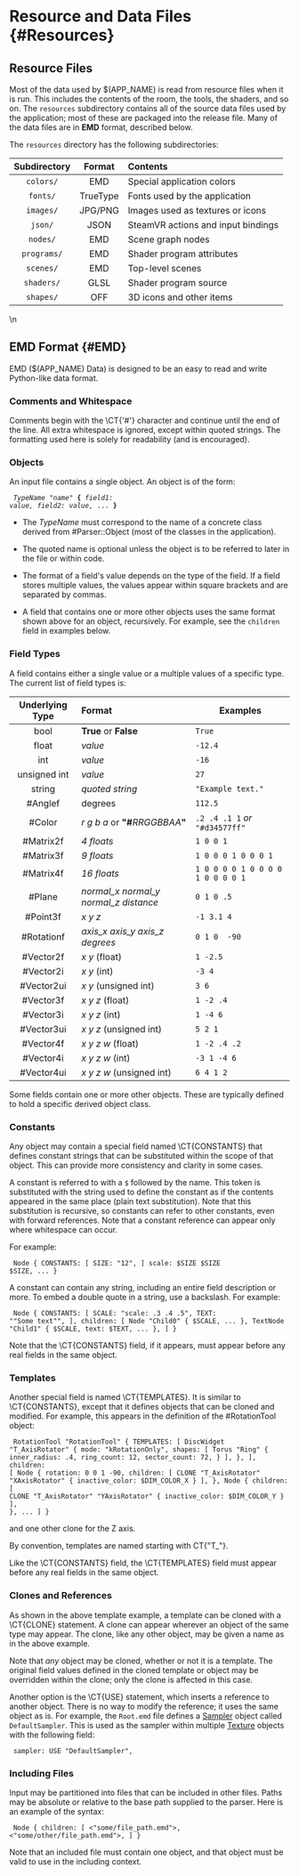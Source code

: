 # Resource and Data Files {#Resources}

## Resource Files

Most of the data used by $(APP_NAME) is read from resource files when it is
run. This includes the contents of the room, the tools, the shaders, and so on.
The `resources` subdirectory contains all of the source data files used by the
application; most of these are packaged into the release file. Many of the data
files are in **EMD** format, described below.

The `resources` directory has the following subdirectories:

| Subdirectory  | Format   | Contents                           |
| :-----------: | :------: | :--------------------------------- |
| `colors/`     | EMD      | Special application colors         |
| `fonts/`      | TrueType | Fonts used by the application      |
| `images/`     | JPG/PNG  | Images used as textures or icons   |
| `json/`       | JSON     | SteamVR actions and input bindings |
| `nodes/`      | EMD      | Scene graph nodes                  |
| `programs/`   | EMD      | Shader program attributes          |
| `scenes/`     | EMD      | Top-level scenes                   |
| `shaders/`    | GLSL     | Shader program source              |
| `shapes/`     | OFF      | 3D icons and other items           |
\n

## EMD Format {#EMD}

EMD ($(APP_NAME) Data) is designed to be an easy to read and write Python-like
data format.

### Comments and Whitespace

Comments begin with the \CT{'#'} character and continue until the end of the
line.  All extra whitespace is ignored, except within quoted strings. The
formatting used here is solely for readability (and is encouraged).

### Objects

An input file contains a single object. An object is of the form:

<code><pre>
<i>TypeName</i> <i>"name"</i> <b>{</b>
   <i>field1: value,</i>
   <i>field2: value,</i>
   ...
<b>}</b>
</pre></code>

+ The *TypeName* must correspond to the name of a concrete class derived from
  #Parser::Object (most of the classes in the application).

+ The quoted name is optional unless the object is to be referred to later in
  the file or within code.

+ The format of a field's value depends on the type of the field. If a field
  stores multiple values, the values appear within square brackets and are
  separated by commas.

+ A field that contains one or more other objects uses the same format shown
  above for an object, recursively. For example, see the `children` field in
  examples below.

### Field Types

A field contains either a single value or a multiple values of a specific
type. The current list of field types is:

| Underlying Type | Format                                           | Examples                          |
| :-------------: | :----------------------------------------------- | --------------------------------- |
| bool            | **True** or **False**                            | `True`                            |
| float           | *value*                                          | `-12.4`                           |
| int             | *value*                                          | `-16`                             |
| unsigned int    | *value*                                          | `27`                              |
| string          | *quoted string*                                  | `"Example text."`                 |
| #Anglef         | degrees                                          | `112.5`                           |
| #Color          | *r g b a* or <b>\"\#</b><i>RRGGBBAA</i><b>\"</b> | `.2 .4 .1 1` *or* `"#d34577ff"`   |
| #Matrix2f       | *4 floats*                                       | `1 0 0 1`                         |
| #Matrix3f       | *9 floats*                                       | `1 0 0 0 1 0 0 0 1`               |
| #Matrix4f       | *16 floats*                                      | `1 0 0 0 0 1 0 0 0 0 1 0 0 0 0 1` |
| #Plane          | *normal_x normal_y normal_z distance*            | `0 1 0 .5`                        |
| #Point3f        | *x y z*                                          | `-1 3.1 4`                        |
| #Rotationf      | *axis_x axis_y axis_z degrees*                   | `0 1 0  -90`                      |
| #Vector2f       | *x y* (float)                                    | `1 -2.5`                          |
| #Vector2i       | *x y* (int)                                      | `-3 4`                            |
| #Vector2ui      | *x y* (unsigned int)                             | `3 6`                             |
| #Vector3f       | *x y z* (float)                                  | `1 -2 .4`                         |
| #Vector3i       | *x y z* (int)                                    | `1 -4 6`                          |
| #Vector3ui      | *x y z* (unsigned int)                           | `5 2 1`                           |
| #Vector4f       | *x y z w* (float)                                | `1 -2 .4 .2`                      |
| #Vector4i       | *x y z w* (int)                                  | `-3 1 -4 6`                       |
| #Vector4ui      | *x y z w* (unsigned int)                         | `6 4 1 2`                         |

Some fields contain one or more other objects. These are typically defined to
hold a specific derived object class.

### Constants

Any object may contain a special field named \CT{CONSTANTS} that defines
constant strings that can be substituted within the scope of that object. This
can provide more consistency and clarity in some cases.

A constant is referred to with a `$` followed by the name. This token is
substituted with the string used to define the constant as if the contents
appeared in the same place (plain text substitution). Note that this
substitution is recursive, so constants can refer to other constants, even with
forward references. Note that a constant reference can appear only where
whitespace can occur.

For example:

<code><pre>
Node {
  CONSTANTS: [
    SIZE: "12",
  ]
  scale: $SIZE $SIZE $SIZE,
  ...
}
</pre></code>

A constant can contain any string, including an entire field description or
more. To embed a double quote in a string, use a backslash. For example:

<code><pre>
Node {
  CONSTANTS: [
    SCALE: "scale: .3 .4 .5",
    TEXT:  "\"Some text\"",
  ],
  children: [
    Node "Child0" { 
      $SCALE,
      ...
    },
    TextNode "Child1" { 
      $SCALE,
      text: $TEXT,
      ...
    },
  ]
}
</pre></code>

Note that the \CT{CONSTANTS} field, if it appears, must appear before any real
fields in the same object.

### Templates

Another special field is named \CT{TEMPLATES}. It is similar to \CT{CONSTANTS},
except that it defines objects that can be cloned and modified. For example,
this appears in the definition of the #RotationTool object:

<code><pre>
RotationTool "RotationTool" {
  TEMPLATES: [
    DiscWidget "T_AxisRotator" {
      mode: "kRotationOnly",
      shapes: [
        Torus "Ring" {
          inner_radius: .4,
          ring_count:   12,
          sector_count: 72,
        }
      ],
    },
  ],
  children: [
    Node {
      rotation: 0 0 1 -90,
      children: [
        CLONE "T_AxisRotator" "XAxisRotator" { inactive_color: $DIM_COLOR_X }
      ],
    },
    Node {
      children: [
        CLONE "T_AxisRotator" "YAxisRotator" { inactive_color: $DIM_COLOR_Y }
      ],
    },
    ...
  ]
}
</pre></code>

and one other clone for the Z axis.

By convention, templates are named starting with CT{"T_"}.

Like the \CT{CONSTANTS} field, the \CT{TEMPLATES} field must appear before any
real fields in the same object.

### Clones and References

As shown in the above template example, a template can be cloned with a
\CT{CLONE} statement. A clone can appear wherever an object of the same type
may appear. The clone, like any other object, may be given a name as in the
above example.

Note that *any* object may be cloned, whether or not it is a template. The
original field values defined in the cloned template or object may be
overridden within the clone; only the clone is affected in this case.

Another option is the \CT{USE} statement, which inserts a reference to another
object. There is no way to modify the reference; it uses the same object as
is. For example, the `Root.emd` file defines a [Sampler](#SG::Sampler) object
called `DefaultSampler`. This is used as the sampler within multiple
[Texture](#SG::Texture) objects with the following field:

<code><pre>
sampler: USE "DefaultSampler",
</pre></code>

### Including Files

Input may be partitioned into files that can be included in other files. Paths
may be absolute or relative to the base path supplied to the parser. Here is an
example of the syntax:

<code><pre>
Node {
  children: [
    <"some/file_path.emd">,
    <"some/other/file_path.emd">,
  ]
}
</pre></code>

Note that an included file must contain one object, and that object must be
valid to use in the including context.

